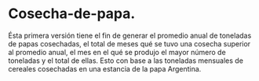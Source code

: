 # Cosecha-de-papa.
Ésta primera versión tiene el fin de generar el promedio anual de toneladas de papas cosechadas, el total de meses qué se tuvo una cosecha superior al promedio anual, el mes en el qué se produjo el mayor número de toneladas y el total de ellas. Esto con base a las toneladas mensuales de cereales cosechadas en una estancia de la papa Argentina. 
